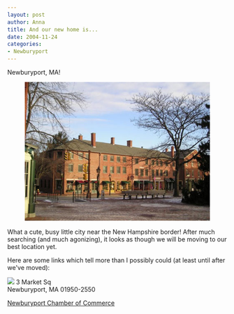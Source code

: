 ```yaml
--- 
layout: post
author: Anna
title: And our new home is...
date: 2004-11-24
categories: 
- Newburyport
---
```


Newburyport, MA!

<figure><img class="photo" alt="Photo of Newburyport, MA" src="/images/newburyport.jpg"></figure>

What a cute, busy little city near the New Hampshire border! After much searching (and much agonizing), it looks as though we will be moving to our best location yet.

Here are some links which tell more than I possibly could (at least until after we've moved):

<img src="http://maps.google.com/maps/api/staticmap?center=42.811766,-70.870253&amp;zoom=16&amp;markers=42.811766,-70.870253&amp;size=500x500&amp;sensor=false">
3 Market Sq<br>
Newburyport, MA 01950-2550

[Newburyport Chamber of Commerce][1]

   [1]: http://www.newburyportchamber.org/index.html

